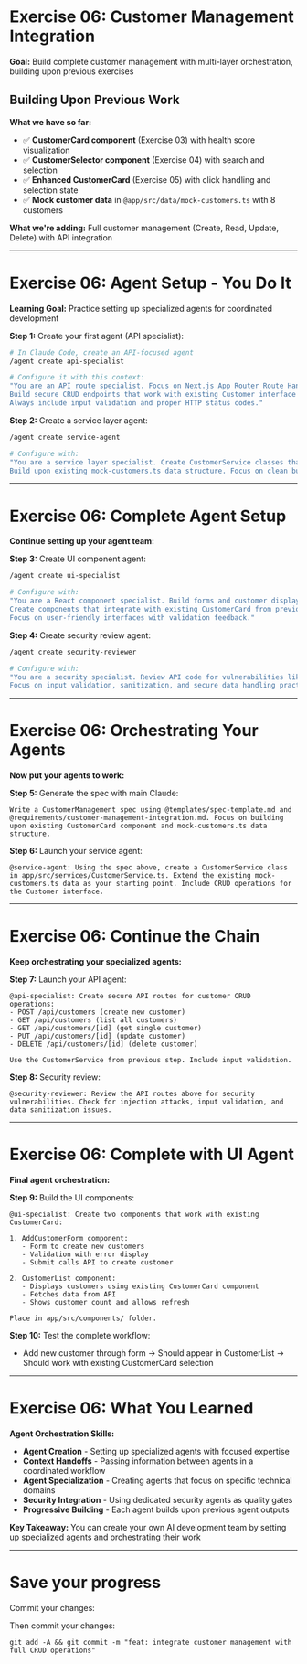 # Exercise 06: Customer Management Integration

**Goal:** Build complete customer management with multi-layer orchestration, building upon previous exercises

<v-clicks>

## Building Upon Previous Work

**What we have so far:**

- ✅ **CustomerCard component** (Exercise 03) with health score visualization
- ✅ **CustomerSelector component** (Exercise 04) with search and selection
- ✅ **Enhanced CustomerCard** (Exercise 05) with click handling and selection state
- ✅ **Mock customer data** in `@app/src/data/mock-customers.ts` with 8 customers

**What we're adding:** Full customer management (Create, Read, Update, Delete) with API integration

</v-clicks>

---

# Exercise 06: Agent Setup - You Do It

**Learning Goal:** Practice setting up specialized agents for coordinated development

<v-clicks>

**Step 1:** Create your first agent (API specialist):

```bash
# In Claude Code, create an API-focused agent
/agent create api-specialist

# Configure it with this context:
"You are an API route specialist. Focus on Next.js App Router Route Handlers. 
Build secure CRUD endpoints that work with existing Customer interface from @app/src/data/mock-customers.ts.
Always include input validation and proper HTTP status codes."
```

**Step 2:** Create a service layer agent:

```bash
/agent create service-agent

# Configure with:
"You are a service layer specialist. Create CustomerService classes that abstract data operations. 
Build upon existing mock-customers.ts data structure. Focus on clean business logic separation."
```

</v-clicks>

---

# Exercise 06: Complete Agent Setup

**Continue setting up your agent team:**

<v-clicks>

**Step 3:** Create UI component agent:

```bash
/agent create ui-specialist

# Configure with:
"You are a React component specialist. Build forms and customer display components. 
Create components that integrate with existing CustomerCard from previous exercises.
Focus on user-friendly interfaces with validation feedback."
```

**Step 4:** Create security review agent:

```bash
/agent create security-reviewer

# Configure with:
"You are a security specialist. Review API code for vulnerabilities like injection attacks. 
Focus on input validation, sanitization, and secure data handling practices."
```

</v-clicks>

---

# Exercise 06: Orchestrating Your Agents

**Now put your agents to work:**

<v-clicks>

**Step 5:** Generate the spec with main Claude:

```
Write a CustomerManagement spec using @templates/spec-template.md and @requirements/customer-management-integration.md. Focus on building upon existing CustomerCard component and mock-customers.ts data structure.
```

**Step 6:** Launch your service agent:

```
@service-agent: Using the spec above, create a CustomerService class in app/src/services/CustomerService.ts. Extend the existing mock-customers.ts data as your starting point. Include CRUD operations for the Customer interface.
```

</v-clicks>

---

# Exercise 06: Continue the Chain

**Keep orchestrating your specialized agents:**

<v-clicks>

**Step 7:** Launch your API agent:

```
@api-specialist: Create secure API routes for customer CRUD operations:
- POST /api/customers (create new customer)
- GET /api/customers (list all customers) 
- GET /api/customers/[id] (get single customer)
- PUT /api/customers/[id] (update customer)
- DELETE /api/customers/[id] (delete customer)

Use the CustomerService from previous step. Include input validation.
```

**Step 8:** Security review:

```
@security-reviewer: Review the API routes above for security vulnerabilities. Check for injection attacks, input validation, and data sanitization issues.
```

</v-clicks>

---

# Exercise 06: Complete with UI Agent

**Final agent orchestration:**

<v-clicks>

**Step 9:** Build the UI components:

```
@ui-specialist: Create two components that work with existing CustomerCard:

1. AddCustomerForm component:
   - Form to create new customers
   - Validation with error display
   - Submit calls API to create customer

2. CustomerList component:  
   - Displays customers using existing CustomerCard component
   - Fetches data from API
   - Shows customer count and allows refresh

Place in app/src/components/ folder.
```

**Step 10:** Test the complete workflow:
- Add new customer through form → Should appear in CustomerList → Should work with existing CustomerCard selection

</v-clicks>

---

# Exercise 06: What You Learned

<v-clicks>

**Agent Orchestration Skills:**

- **Agent Creation** - Setting up specialized agents with focused expertise
- **Context Handoffs** - Passing information between agents in a coordinated workflow  
- **Agent Specialization** - Creating agents that focus on specific technical domains
- **Security Integration** - Using dedicated security agents as quality gates
- **Progressive Building** - Each agent builds upon previous agent outputs

</v-clicks>

<v-click>

**Key Takeaway:** You can create your own AI development team by setting up specialized agents and orchestrating their work

</v-click>

---

# Save your progress

Commit your changes:

Then commit your changes:
```
git add -A && git commit -m "feat: integrate customer management with full CRUD operations"
```
